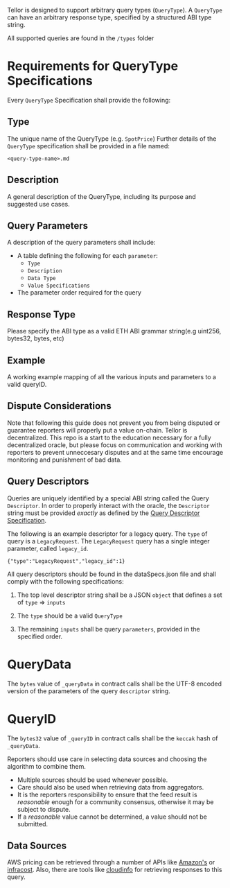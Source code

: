 Tellor is designed to support arbitrary query types (`QueryType`).  A `QueryType` can have an arbitrary response type, specified by a structured ABI type string.  

All supported queries are found in the `/types` folder


# Requirements for QueryType Specifications

Every `QueryType` Specification shall provide the following:

## Type

The unique name of the QueryType (e.g. `SpotPrice`)
Further details of the `QueryType` specification shall be provided in a file named: 

    <query-type-name>.md

## Description

A general description of the QueryType, including its purpose and suggested use cases.

## Query Parameters

A description of the query parameters shall include:

- A table defining the following for each `parameter`:
  - `Type`
  - `Description`
  - `Data Type`
  - `Value Specifications`
- The parameter order required for the query 

## Response Type

Please specify the ABI type as a valid ETH ABI grammar string(e.g uint256, bytes32, bytes, etc) 

## Example

A working example mapping of all the various inputs and parameters to a valid queryID. 

## Dispute Considerations

Note that following this guide does not prevent you from being disputed or guarantee reporters will properly put a value on-chain. Tellor is decentralized.  This repo is a start to the education necessary for a fully decentralized oracle, but please focus on communication and working with reporters to prevent unneccesary disputes and at the same time encourage monitoring and punishment of bad data. 

## Query Descriptors

Queries are uniquely identified by a special ABI string called the Query `Descriptor`.  In order to properly interact with the oracle, the `Descriptor` string must be provided *exactly* as defined by the [Query Descriptor Specification](#query-descriptor-specifications).

The following is an example descriptor for a legacy query.  The `type` of query is a `LegacyRequest`.  The `LegacyRequest` query has a single integer parameter, called `legacy_id`.

    {"type":"LegacyRequest","legacy_id":1}

All query descriptors should be found in the dataSpecs.json file and shall comply with the following specifications:

1. The top level descriptor string shall be a JSON `object` that defines a set of `type` => `inputs` 

2.  The `type` should be a valid `QueryType`

3. The remaining `inputs` shall be query `parameters`, provided in the specified order.


# QueryData

The `bytes` value of `_queryData` in contract calls shall be the UTF-8 encoded version of the parameters of the query `descriptor` string.


# QueryID

The `bytes32` value of `_queryID` in contract calls shall be the `keccak` hash of `_queryData`.


Reporters should use care in selecting data sources and choosing the algorithm to combine them.
 
- Multiple sources should be used whenever possible.
- Care should also be used when retrieving data from aggregators.  
- It is the reporters responsibility to ensure that the feed result is *reasonable* enough for a community consensus, otherwise it may be subject to dispute.
- If a *reasonable* value cannot be determined, a value should not be submitted.

## Data Sources

AWS pricing can be retrieved through a number of APIs like [Amazon's](https://docs.aws.amazon.com/awsaccountbilling/latest/aboutv2/price-changes.html) or [infracost](https://www.infracost.io/blog/cloud-pricing-api/). Also, there are tools like [cloudinfo](https://github.com/banzaicloud/cloudinfo) for retrieving responses to this query.